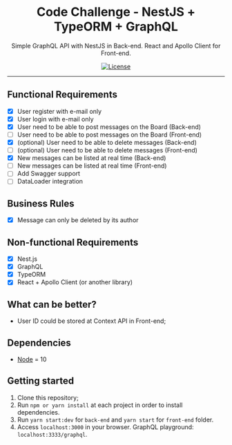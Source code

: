 <h1 align="center">
Code Challenge - NestJS + TypeORM + GraphQL
</h1>

<p align="center">Simple GraphQL API with NestJS in Back-end. React and Apollo Client for Front-end.</p>

<p align="center">
  <a href="https://opensource.org/licenses/MIT">
    <img src="https://img.shields.io/github/license/rocketseat/youtube-challenge-nestjs-graphql?color=%237159c1&logo=mit" alt="License">
  </a>
</p>

<hr>


## Functional Requirements

- [x] User register with e-mail only
- [x] User login with e-mail only
- [x] User need to be able to post messages on the Board (Back-end)
- [ ] User need to be able to post messages on the Board (Front-end)
- [x] (optional) User need to be able to delete messages (Back-end)
- [ ] (optional) User need to be able to delete messages (Front-end)
- [x] New messages can be listed at real time (Back-end)
- [ ] New messages can be listed at real time (Front-end)
- [ ] Add Swagger support
- [ ] DataLoader integration

## Business Rules

- [x] Message can only be deleted by its author

## Non-functional Requirements

- [x] Nest.js
- [x] GraphQL
- [x] TypeORM
- [x] React + Apollo Client (or another library)

## What can be better?

- User ID could be stored at Context API in Front-end;

## Dependencies

- [Node](https://nodejs.org/en/) = 10

## Getting started

1. Clone this repository;<br />
2. Run `npm or yarn install` at each project in order to install dependencies.<br />
3. Run `yarn start:dev` for `back-end` and `yarn start` for `front-end` folder.<br />
4. Access `localhost:3000` in your browser. GraphQL playground: `localhost:3333/graphql`.<br />
